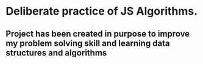 # Deliberate practice of JS Algorithms.

## Project has been created in purpose to improve my problem solving skill and learning data structures and algorithms